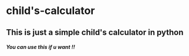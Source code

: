 # child's-calculator


## This is just a simple child's calculator in python ##

##### You can use this if u want !! 
